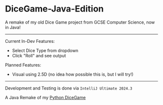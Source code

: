 # DiceGame-Java-Edition
A remake of my old Dice Game project from GCSE Computer Science, now in Java!
- - -
Current In-Dev Features:
- Select Dice Type from dropdown
- Click "Roll" and see output

Planned Features:
- Visual using 2.5D (no idea how possible this is, but I will try!)

- - -
Development and Testing is done via `IntelliJ Ultimate 2024.3`

A Java Remake of my [Python DiceGame](https://github.com/Leokayasen/DiceGame/tree/main)
